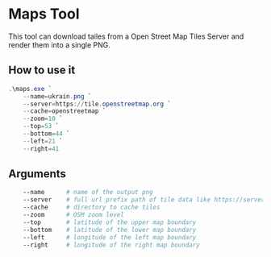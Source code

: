 # Maps Tool

This tool can download tailes from a Open Street Map Tiles Server and render them into a single PNG.

## How to use it

```powershell
.\maps.exe `
    --name=ukrain.png `
    --server=https://tile.openstreetmap.org `
    --cache=openstreetmap `
    --zoom=10 `
    --top=53 `
    --bottom=44 `
    --left=21 `
    --right=41
```

## Arguments

```bash
    --name      # name of the output png
    --server    # full url prefix path of tile data like https://server.domain/tiles
    --cache     # directory to cache tiles
    --zoom      # OSM zoom level
    --top       # latitude of the upper map boundary 
    --bottom    # latitude of the lower map boundary 
    --left      # longitude of the left map boundary 
    --right     # longitude of the right map boundary 
```
